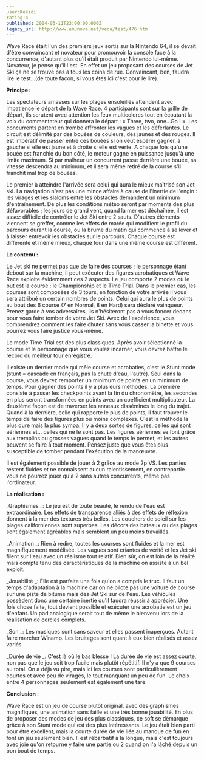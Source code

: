```yaml
---
user:Kékidi
rating:4
published: 2004-03-11T23:00:00.000Z
legacy_url: http://www.emunova.net/veda/test/476.htm
---
```

Wave Race était l'un des premiers jeux sortis sur la Nintendo 64, il se devait d'être convaincant et novateur pour promouvoir la console face à la concurrence, d'autant plus qu'il était produit par Nintendo lui-même. Novateur, je pense qu'il l'est. En effet un jeu proposant des courses de Jet Ski ça ne se trouve pas à tous les coins de rue. Convaincant, ben, faudra lire le test...(de toute façon, si vous êtes ici c'est pour le lire).  

  

**Principe :**  

Les spectateurs amassés sur les plages ensoleillés attendent avec impatience le départ de la Wave Race. 4 participants sont sur la grille de départ, ils scrutent avec attention les feux multicolores tout en écoutant la voix du commentateur qui donnera le départ : « Three, two, one...Go ! ». Les concurrents partent en trombe affronter les vagues et les déferlantes. Le circuit est délimité par des bouées de couleurs, des jaunes et des rouges. Il est impératif de passer entre ces bouées si on veut espérer gagner, à gauche si elle est jaune et à droite si elle est verte. A chaque fois qu'une bouée est franchie du bon côté, le moteur gagne en puissance jusqu'à une limite maximum. Si par malheur un concurrent passe derrière une bouée, sa vitesse descendra au minimum, et il sera même retiré de la course s'il franchit mal trop de bouées.  

Le premier à atteindre l'arrivée sera celui qui aura le mieux maîtrisé son Jet-ski. La navigation n'est pas une mince affaire à cause de l'inertie de l'engin : les virages et les slaloms entre les obstacles demandent un minimum d'entraînement. De plus les conditions météo seront par moments des plus défavorables ; les jours de grand vent, quand la mer est déchaînée, il est assez difficile de contrôler le Jet Ski entre 2 sauts. D'autres éléments viennent se greffer, comme les effets de marée qui modifient le profil du parcours durant la course, ou la brume du matin qui commence à se lever et à laisser entrevoir les obstacles sur le parcours. Chaque course est différente et même mieux, chaque tour dans une même course est différent.  

  

**Le contenu :**  

Le Jet ski ne permet pas que de faire des courses ; le personnage étant debout sur la machine, il peut exécuter des figures acrobatiques et Wave Race exploite évidemment ces 2 aspects. Le jeu comporte 2 modes où le but est la course : le Championship et le Time Trial. Dans le premier cas, les courses sont composées de 3 tours, en fonction de votre arrivée il vous sera attribué un certain nombres de points. Celui qui aura le plus de points au bout des 6 course (7 en Normal, 8 en Hard) sera déclaré vainqueur. Prenez garde à vos adversaires, ils n'hésiteront pas à vous foncer dedans pour vous faire tomber de votre Jet Ski. Avec de l'expérience, vous comprendrez comment les faire chuter sans vous casser la binette et vous pourrez vous faire justice vous-même.  

Le mode Time Trial est des plus classiques. Après avoir sélectionné la course et le personnage que vous voulez incarner, vous devrez battre le record du meilleur tour enregistré.  

Il existe un dernier mode qui mêle course et acrobaties, c'est le Stunt mode (stunt = cascade en français, pas la chute d'eau, l'autre). Seul dans la course, vous devrez remporter un minimum de points en un minimum de temps. Pour gagner des points il y a plusieurs méthodes. La première consiste à passer les checkpoints avant la fin du chronomètre, les secondes en plus seront transformées en points avec un coefficient multiplicateur. La deuxième façon est de traverser les anneaux disséminés le long du trajet. Quand à la dernière, celle qui rapporte le plus de points, il faut trouver le temps de faire des figures plus ou moins complexes. C'est la méthode la plus dure mais la plus sympa. Il y a deux sortes de figures, celles qui sont aériennes et... celles qui ne le sont pas. Les figures aériennes se font grâce aux tremplins ou grosses vagues quand le temps le permet, et les autres peuvent se faire à tout moment. Pensez juste que vous êtes plus susceptible de tomber pendant l'exécution de la manœuvre.  

Il est également possible de jouer à 2 grâce au mode 2p VS. Les parties restent fluides et ne connaissent aucun ralentissement, en contrepartie vous ne pourrez jouer qu'à 2 sans autres concurrents, même pas l'ordinateur.  

  

**La réalisation :**  

  

_Graphismes _: Le jeu est de toute beauté, le rendu de l'eau est extraordinaire. Les effets de transparence alliés à des effets de réflexion donnent à la mer des textures très belles. Les couchers de soleil sur les plages californiennes sont superbes. Les décors des bateaux ou des plages sont également agréables mais semblent un peu moins travaillés.  

  

_Animation _: Rien à redire, toutes les courses sont fluides et la mer est magnifiquement modélisée. Les vagues sont criantes de vérité et les Jet ski filent sur l'eau avec un réalisme tout relatif. Bien sûr, on est loin de la réalité mais compte tenu des caractéristiques de la machine on assiste à un bel exploit.  

  

_Jouabilité _: Elle est parfaite une fois qu'on a compris le truc. Il faut un temps d'adaptation à la machine car on ne pilote pas une voiture de course sur une piste de bitume mais des Jet Ski sur de l'eau. Les véhicules possèdent donc une certaine inertie qu'il faudra réussir à apprécier. Une fois chose faite, tout devient possible et exécuter une acrobatie est un jeu d'enfant. Un pad analogique serait tout de même le bienvenu lors de la réalisation de cercles complets.  

  

_Son _: Les musiques sont sans saveur et elles passent inaperçues. Autant faire marcher Winamp. Les bruitages sont quant à eux bien réalisés et assez variés  

  

_Durée de vie _: C'est là où le bas blesse ! La durée de vie est assez courte, non pas que le jeu soit trop facile mais plutôt répétitif. Il n'y a que 9 courses au total. On a déjà vu pire, mais ici les courses sont particulièrement courtes et avec peu de virages, le tout manquant un peu de fun. Le choix entre 4 personnages seulement est également une tare.  

  

**Conclusion** :  

Wave Race est un jeu de course plutôt original, avec des graphismes magnifiques, une animation sans faille et une très bonne jouabilité. En plus de proposer des modes de jeu des plus classiques, ce soft se démarque grâce à son Stunt mode qui est des plus intéressants. Le jeu était bien parti pour être excellent, mais la courte durée de vie liée au manque de fun en font un jeu seulement bien. Il est rébarbatif à la longue, mais c'est toujours avec joie qu'on retourne y faire une partie ou 2 quand on l'a lâché depuis un bon bout de temps.